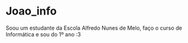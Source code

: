 # Joao_info
Soou um estudante da Escola Alfredo Nunes de Melo, faço o curso de Informática e sou do 1º ano :3
